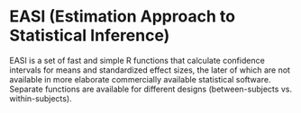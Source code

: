 # EASI (Estimation Approach to Statistical Inference)

EASI is a set of fast and simple R functions that calculate confidence intervals for means and standardized effect sizes, the later of which are not available in more elaborate commercially available statistical software. Separate functions are available for different designs (between-subjects vs. within-subjects).
